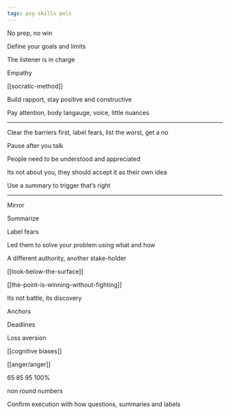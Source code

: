 ```yaml
---
tags: psy skills pols
---
```


No prep, no win 

Define your goals and limits

The listener is in charge 

Empathy 

[[socratic-method]]

Build rapport, stay positive and constructive

Pay attention, body langauge, voice, little nuances

---

Clear the barriers first, label fears, list the worst, get a no 
 
Pause after you talk 

People need to be understood and appreciated 

Its not about you, they should accept it as their own idea 

Use a summary to trigger that’s right 

---

Mirror 

Summarize

Label fears 

Led them to solve your problem using what and how 

A different authority, another stake-holder

[[look-below-the-surface]]


[[the-point-is-winning-without-fighting]]

Its not battle, its discovery 

Anchors

Deadlines

Loss aversion 


[[cognitive biases]]

[[anger/anger]]


65 85 95 100% 

non round numbers 

Confirm execution with how questions, summaries and labels




